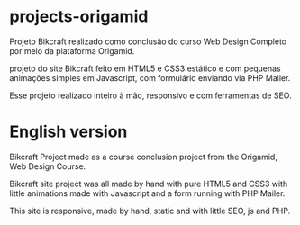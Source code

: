 # projects-origamid
Projeto Bikcraft realizado como conclusão do curso Web Design Completo
por meio da plataforma Origamid.

projeto do site Bikcraft feito em HTML5 e CSS3 estático e com pequenas
animações simples em Javascript, com formulário enviando via PHP Mailer.

Esse projeto realizado inteiro à mão, responsivo e com ferramentas de SEO.

# English version

Bikcraft Project made as a course conclusion project from the Origamid,
Web Design Course.

Bikcraft site project was all made by hand with pure HTML5 and CSS3 with
little animations made with Javascript and a form running with PHP Mailer.

This site is responsive, made by hand, static and with little SEO, js and PHP.
